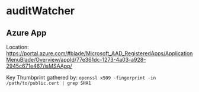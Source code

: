 # auditWatcher


## Azure App

Location: https://portal.azure.com/#blade/Microsoft_AAD_RegisteredApps/ApplicationMenuBlade/Overview/appId/77e361dc-1273-4a03-a928-2945c671e467/isMSAApp/

Key Thumbprint gathered by: `openssl x509 -fingerprint -in /path/to/public.cert | grep SHA1`